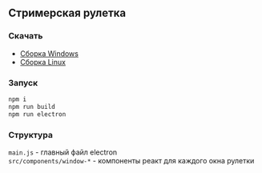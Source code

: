 ## Стримерская рулетка

### Скачать

* [Сборка Windows](https://github.com/zelenskyds/steam-roulette/releases/download/v0.1.0/roulette-v0.1.0-windows-x64.zip)
* [Сборка Linux](https://github.com/zelenskyds/steam-roulette/releases/download/v0.1.0/roulette-v0.1.0-linux-x64.zip)

### Запуск

```bash
npm i
npm run build
npm run electron
```

### Структура

`main.js` - главный файл electron<br/>
`src/components/window-*` - компоненты реакт для каждого окна рулетки